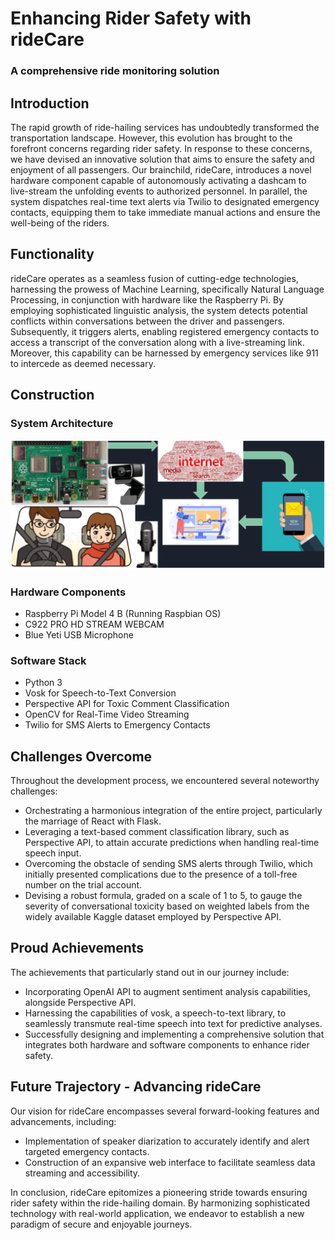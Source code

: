 # Enhancing Rider Safety with rideCare
### A comprehensive ride monitoring solution

## Introduction
The rapid growth of ride-hailing services has undoubtedly transformed the transportation landscape. However, this evolution has brought to the forefront concerns regarding rider safety. In response to these concerns, we have devised an innovative solution that aims to ensure the safety and enjoyment of all passengers. Our brainchild, rideCare, introduces a novel hardware component capable of autonomously activating a dashcam to live-stream the unfolding events to authorized personnel. In parallel, the system dispatches real-time text alerts via Twilio to designated emergency contacts, equipping them to take immediate manual actions and ensure the well-being of the riders.

## Functionality
rideCare operates as a seamless fusion of cutting-edge technologies, harnessing the prowess of Machine Learning, specifically Natural Language Processing, in conjunction with hardware like the Raspberry Pi. By employing sophisticated linguistic analysis, the system detects potential conflicts within conversations between the driver and passengers. Subsequently, it triggers alerts, enabling registered emergency contacts to access a transcript of the conversation along with a live-streaming link. Moreover, this capability can be harnessed by emergency services like 911 to intercede as deemed necessary.

## Construction
### System Architecture
![rideCare Logo](https://github.com/pooja-krishan/rideCare/blob/main/rideCare-system-architecture.PNG)
### Hardware Components
- Raspberry Pi Model 4 B (Running Raspbian OS)
- C922 PRO HD STREAM WEBCAM
- Blue Yeti USB Microphone

### Software Stack
- Python 3
- Vosk for Speech-to-Text Conversion
- Perspective API for Toxic Comment Classification
- OpenCV for Real-Time Video Streaming
- Twilio for SMS Alerts to Emergency Contacts

## Challenges Overcome
Throughout the development process, we encountered several noteworthy challenges:
- Orchestrating a harmonious integration of the entire project, particularly the marriage of React with Flask.
- Leveraging a text-based comment classification library, such as Perspective API, to attain accurate predictions when handling real-time speech input.
- Overcoming the obstacle of sending SMS alerts through Twilio, which initially presented complications due to the presence of a toll-free number on the trial account.
- Devising a robust formula, graded on a scale of 1 to 5, to gauge the severity of conversational toxicity based on weighted labels from the widely available Kaggle dataset employed by Perspective API.

## Proud Achievements
The achievements that particularly stand out in our journey include:
- Incorporating OpenAI API to augment sentiment analysis capabilities, alongside Perspective API.
- Harnessing the capabilities of vosk, a speech-to-text library, to seamlessly transmute real-time speech into text for predictive analyses.
- Successfully designing and implementing a comprehensive solution that integrates both hardware and software components to enhance rider safety.

## Future Trajectory - Advancing rideCare
Our vision for rideCare encompasses several forward-looking features and advancements, including:
- Implementation of speaker diarization to accurately identify and alert targeted emergency contacts.
- Construction of an expansive web interface to facilitate seamless data streaming and accessibility.

In conclusion, rideCare epitomizes a pioneering stride towards ensuring rider safety within the ride-hailing domain. By harmonizing sophisticated technology with real-world application, we endeavor to establish a new paradigm of secure and enjoyable journeys.
